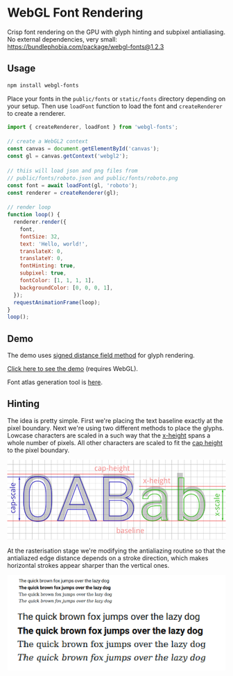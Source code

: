 # WebGL Font Rendering

Crisp font rendering on the GPU with glyph hinting and subpixel antialiasing. No external dependencies, very small:  
https://bundlephobia.com/package/webgl-fonts@1.2.3

## Usage

```bash
npm install webgl-fonts
```

Place your fonts in the `public/fonts` or `static/fonts` directory depending on your setup. Then use `loadFont` function to load the font and `createRenderer` to create a renderer.

```javascript
import { createRenderer, loadFont } from 'webgl-fonts';

// create a WebGL2 context
const canvas = document.getElementById('canvas');
const gl = canvas.getContext('webgl2');

// thiis will load json and png files from 
// public/fonts/roboto.json and public/fonts/roboto.png
const font = await loadFont(gl, 'roboto');
const renderer = createRenderer(gl);

// render loop
function loop() {
  renderer.render({
    font,
    fontSize: 32,
    text: 'Hello, world!',
    translateX: 0,
    translateY: 0,
    fontHinting: true,
    subpixel: true,
    fontColor: [1, 1, 1, 1],
    backgroundColor: [0, 0, 0, 1],
  });
  requestAnimationFrame(loop);
}
loop();

```

## Demo

The demo uses [signed distance field method](http://www.valvesoftware.com/publications/2007/SIGGRAPH2007_AlphaTestedMagnification.pdf) for glyph rendering.

[Click here to see the demo](https://webgl-fonts.vercel.app/) (requires WebGL).

Font atlas generation tool is [here](https://github.com/astiopin/sdf_atlas).

## Hinting

The idea is pretty simple. First we're placing the text baseline exactly at the pixel boundary. Next we're using two different methods to place the glyphs. Lowcase characters are scaled in a such way that the [x-height](https://en.wikipedia.org/wiki/X-height) spans a whole number of pixels. All other characters are scaled to fit the [cap height](https://en.wikipedia.org/wiki/Cap_height) to the pixel boundary.

![Glyph hinting](./assets/scaling.png)

At the rasterisation stage we're modifying the antialiazing routine so that the antialiazed edge distance depends on a stroke direction, which makes horizontal strokes appear sharper than the vertical ones.

![Result](./assets/result.png)
